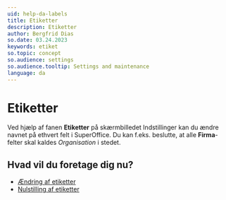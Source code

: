 ```yaml
---
uid: help-da-labels
title: Etiketter
description: Etiketter
author: Bergfrid Dias
so.date: 03.24.2023
keywords: etiket
so.topic: concept
so.audience: settings
so.audience.tooltip: Settings and maintenance
language: da
---
```


# Etiketter

Ved hjælp af fanen **Etiketter** på skærmbilledet Indstillinger kan du ændre navnet på ethvert felt i SuperOffice. Du kan f.eks. beslutte, at alle **Firma**-felter skal kaldes *Organisation* i stedet.

## Hvad vil du foretage dig nu?

* [Ændring af etiketter][1]
* [Nulstilling af etiketter][2]

<!-- Referenced links -->
[1]: change.md
[2]: reset.md

<!-- Referenced images -->
